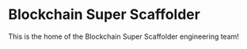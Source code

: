 # Blockchain Super Scaffolder

This is the home of the Blockchain Super Scaffolder engineering team!
